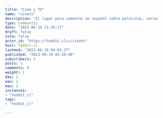 ```yaml
---
title: "Cine y TV" 
name: "cinetv"
description: "El lugar para comentar en español sobre películas, series y programas de televisión.Los **spoilers** deben estar correctamente [etiquetados](https://join-lemmy.org/docs/en/users/02-media.html) de la siguiente manera:```::: Tu advertencia de spoilerComentario con spoilter aquí:::```"
type: community
date: "2023-06-19 11:35:17"
draft: false
nsfw: false
actor_id: "https://feddit.cl/c/cinetv"
host: feddit.cl
lastmod: "2023-06-19 04:03:27"
published: "2023-06-19 03:38:40"
subscribers: 2
posts: 1
comments: 0
weight: 1
dau: 2
wau: 2
mau: 2
instances:
- "feddit_cl"
tags: 
- "feddit_cl"

---
```

